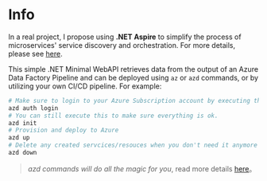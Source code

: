 # Info
In a real project, I propose using **.NET Aspire** to simplify the process of microservices' service discovery and orchestration. For more details, please see [here](https://learn.microsoft.com/en-us/dotnet/aspire/get-started/aspire-overview "here").

This simple .NET Minimal WebAPI retrieves data from the output of an Azure Data Factory Pipeline and can be deployed using `az` or `azd` commands, or by utilizing your own CI/CD pipeline. For example:
```bash
# Make sure to login to your Azure Subscription account by executing this azd command 
azd auth login
# You can still execute this to make sure everything is ok.
azd init
# Provision and deploy to Azure
azd up
# Delete any created servcices/resouces when you don't need it anymore
azd down
```
> *azd commands will do all the magic for you*, read more details [here](https://learn.microsoft.com/en-us/azure/developer/azure-developer-cli/)。
